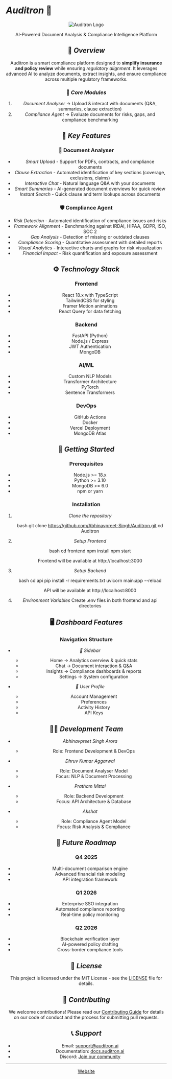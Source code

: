 # *Auditron* 🤖

<div align="center">

![Auditron Logo](frontend/public/logo192.png)

AI-Powered Document Analysis & Compliance Intelligence Platform

## 📌 *Overview*

Auditron is a smart compliance platform designed to **simplify insurance and
policy review** while ensuring *regulatory alignment*. It leverages advanced
AI to analyze documents, extract insights, and ensure compliance across multiple
regulatory frameworks.

### 🎯 *Core Modules*

1. *Document Analyser* → Upload & interact with documents (Q&A, summaries,
   clause extraction)
2. *Compliance Agent* → Evaluate documents for risks, gaps, and compliance
   benchmarking

## 🌟 *Key Features*

### 📂 Document Analyser

- *Smart Upload* - Support for PDFs, contracts, and compliance documents
- *Clause Extraction* - Automated identification of key sections (coverage,
  exclusions, claims)
- *Interactive Chat* - Natural language Q&A with your documents
- *Smart Summaries* - AI-generated document overviews for quick review
- *Instant Search* - Quick clause and term lookups across documents

### 🛡 Compliance Agent

- *Risk Detection* - Automated identification of compliance issues and risks
- *Framework Alignment* - Benchmarking against IRDAI, HIPAA, GDPR, ISO, SOC 2
- *Gap Analysis* - Detection of missing or outdated clauses
- *Compliance Scoring* - Quantitative assessment with detailed reports
- *Visual Analytics* - Interactive charts and graphs for risk visualization
- *Financial Impact* - Risk quantification and exposure assessment

## ⚙ *Technology Stack*

### Frontend

- React 18.x with TypeScript
- TailwindCSS for styling
- Framer Motion animations
- React Query for data fetching

### Backend

- FastAPI (Python)
- Node.js / Express
- JWT Authentication
- MongoDB

### AI/ML

- Custom NLP Models
- Transformer Architecture
- PyTorch
- Sentence Transformers

### DevOps

- GitHub Actions
- Docker
- Vercel Deployment
- MongoDB Atlas

## 🚀 *Getting Started*

### Prerequisites

- Node.js >= 18.x
- Python >= 3.10
- MongoDB >= 6.0
- npm or yarn

### Installation

1. *Clone the repository*

   bash
   git clone https://github.com/Abhinavpreet-Singh/Auditron.git
   cd Auditron
   

2. *Setup Frontend*

   bash
   cd frontend
   npm install
   npm start
   

   Frontend will be available at http://localhost:3000

3. *Setup Backend*

   bash
   cd api
   pip install -r requirements.txt
   uvicorn main:app --reload
   

   API will be available at http://localhost:8000

4. *Environment Variables* Create .env files in both frontend and api
   directories

## 🖥 *Dashboard Features*

### Navigation Structure

- *📱 Sidebar*

  - Home → Analytics overview & quick stats
  - Chat → Document interaction & Q&A
  - Insights → Compliance dashboards & reports
  - Settings → System configuration

- *👤 User Profile*
  - Account Management
  - Preferences
  - Activity History
  - API Keys

## 👨‍💻 *Development Team*

- *Abhinavpreet Singh Arora*

  - Role: Frontend Development & DevOps

- *Dhruv Kumar Aggarwal*

  - Role: Document Analyser Model
  - Focus: NLP & Document Processing

- *Pratham Mittal*

  - Role: Backend Development
  - Focus: API Architecture & Database

- *Akshat*
  - Role: Compliance Agent Model
  - Focus: Risk Analysis & Compliance

## 🔮 *Future Roadmap*

### Q4 2025

- Multi-document comparison engine
- Advanced financial risk modeling
- API integration framework

### Q1 2026

- Enterprise SSO integration
- Automated compliance reporting
- Real-time policy monitoring

### Q2 2026

- Blockchain verification layer
- AI-powered policy drafting
- Cross-border compliance tools

## 📄 *License*

This project is licensed under the MIT License - see the [LICENSE](LICENSE) file
for details.

## 🤝 *Contributing*

We welcome contributions! Please read our [Contributing Guide](CONTRIBUTING.md)
for details on our code of conduct and the process for submitting pull requests.

## 📞 *Support*

- Email: support@auditron.ai
- Documentation: [docs.auditron.ai](https://docs.auditron.ai)
- Discord: [Join our community](https://discord.gg/auditron)

---

<div align="center">


[Website](https://auditron360.vercel.app)

</div>